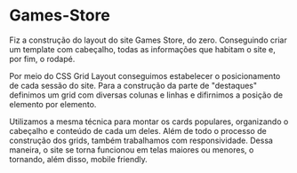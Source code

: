 # Games-Store
Fiz a construção do layout do site Games Store, do zero. Conseguindo criar um template com cabeçalho, todas as informações que habitam o site e, por fim, o rodapé.


Por meio do CSS Grid Layout conseguimos estabelecer o posicionamento de cada sessão do site. Para a construção da parte de "destaques" definimos um grid com diversas colunas e linhas e difirnimos a posição de elemento por elemento.


Utilizamos a mesma técnica para montar os cards populares, organizando o cabeçalho e conteúdo de cada um deles.
Além de todo o processo de construção dos grids, também trabalhamos com responsividade. Dessa maneira, o site se torna funcionou em telas maiores ou menores, o tornando, além disso, mobile friendly.

 
